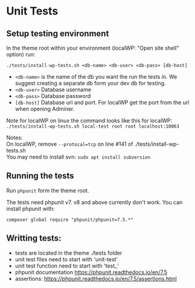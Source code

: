 # Unit Tests

## Setup testing environment

In the theme root within your environment (localWP: "Open site shell" option) run:
```
./tests/install-wp-tests.sh <db-name> <db-user> <db-pass> [db-host]
```

- `<db-name>` is the name of the db you want the run the tests in. We suggest creating a separate db form your dev db for testing. 
- `<db-user>` Database username
- `<db-pass>` Database password
- `[db-host]` Database url and port. For localWP get the port from the url when opening Adminer.

Note for localWP on linux
the command looks like this for localWP:  
`./tests/install-wp-tests.sh local-test root root localhost:10063`

Notes:  
On localWP, remove `--protocal=tcp` on line #141 of ./tests/install-wp-tests.sh  
You may need to install svn: `sudo apt install subversion`

## Running the tests
Run `phpunit` form the theme root.

The tests need phpunit v7. v8 and above currently don't work. You can install phpunit with:
```
composer global require "phpunit/phpunit=7.5.*"
```

## Writting tests:
- tests are located in the theme ./tests folder
- unit test files need to start with 'unit-test'
- unit test function need to start with 'test_'
- phpunit documentation https://phpunit.readthedocs.io/en/7.5
- assertions: https://phpunit.readthedocs.io/en/7.5/assertions.html



